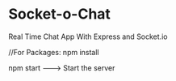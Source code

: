 # Socket-o-Chat
Real Time Chat App With Express and Socket.io

//For Packages:
npm install

npm start ---> Start the server
